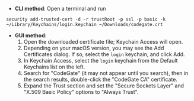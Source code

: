 - **CLI method**: Open a terminal and run

```shell
security add-trusted-cert -d -r trustRoot -p ssl -p basic -k ~/Library/Keychains/login.keychain ~/Downloads/codegate.crt
```

- **GUI method**:
  1. Open the downloaded certificate file; Keychain Access will open.
  2. Depending on your macOS version, you may see the Add Certificates dialog. If so, select the `login` keychain, and click Add.
  3. In Keychain Access, select the `login` keychain from the Default Keychains list on the left.
  4. Search for "CodeGate" (it may not appear until you search), then in the search results, double-click the "CodeGate CA" certificate.
  5. Expand the Trust section and set the "Secure Sockets Layer" and "X.509
     Basic Policy" options to "Always Trust".
